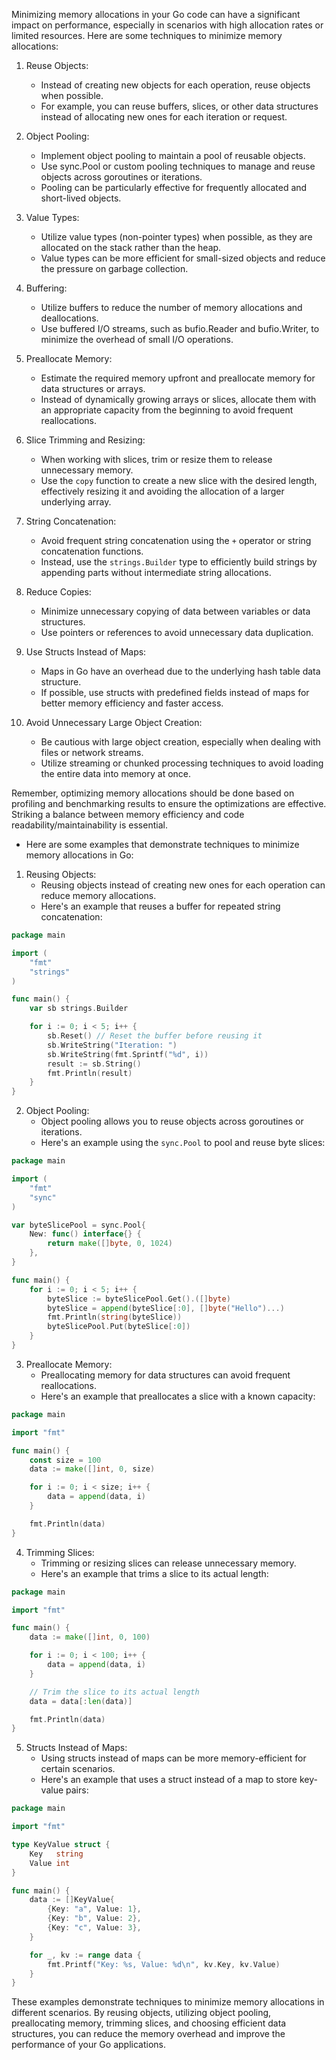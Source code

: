 Minimizing memory allocations in your Go code can have a significant impact on performance, especially in scenarios with high allocation rates or limited resources. Here are some techniques to minimize memory allocations:

1. Reuse Objects:
   - Instead of creating new objects for each operation, reuse objects when possible.
   - For example, you can reuse buffers, slices, or other data structures instead of allocating new ones for each iteration or request.

2. Object Pooling:
   - Implement object pooling to maintain a pool of reusable objects.
   - Use sync.Pool or custom pooling techniques to manage and reuse objects across goroutines or iterations.
   - Pooling can be particularly effective for frequently allocated and short-lived objects.

3. Value Types:
   - Utilize value types (non-pointer types) when possible, as they are allocated on the stack rather than the heap.
   - Value types can be more efficient for small-sized objects and reduce the pressure on garbage collection.

4. Buffering:
   - Utilize buffers to reduce the number of memory allocations and deallocations.
   - Use buffered I/O streams, such as bufio.Reader and bufio.Writer, to minimize the overhead of small I/O operations.

5. Preallocate Memory:
   - Estimate the required memory upfront and preallocate memory for data structures or arrays.
   - Instead of dynamically growing arrays or slices, allocate them with an appropriate capacity from the beginning to avoid frequent reallocations.

6. Slice Trimming and Resizing:
   - When working with slices, trim or resize them to release unnecessary memory.
   - Use the `copy` function to create a new slice with the desired length, effectively resizing it and avoiding the allocation of a larger underlying array.

7. String Concatenation:
   - Avoid frequent string concatenation using the `+` operator or string concatenation functions.
   - Instead, use the `strings.Builder` type to efficiently build strings by appending parts without intermediate string allocations.

8. Reduce Copies:
   - Minimize unnecessary copying of data between variables or data structures.
   - Use pointers or references to avoid unnecessary data duplication.

9. Use Structs Instead of Maps:
   - Maps in Go have an overhead due to the underlying hash table data structure.
   - If possible, use structs with predefined fields instead of maps for better memory efficiency and faster access.

10. Avoid Unnecessary Large Object Creation:
    - Be cautious with large object creation, especially when dealing with files or network streams.
    - Utilize streaming or chunked processing techniques to avoid loading the entire data into memory at once.

Remember, optimizing memory allocations should be done based on profiling and benchmarking results to ensure the optimizations are effective. Striking a balance between memory efficiency and code readability/maintainability is essential.



- Here are some examples that demonstrate techniques to minimize memory allocations in Go:

1. Reusing Objects:
   - Reusing objects instead of creating new ones for each operation can reduce memory allocations.
   - Here's an example that reuses a buffer for repeated string concatenation:

```go
package main

import (
	"fmt"
	"strings"
)

func main() {
	var sb strings.Builder

	for i := 0; i < 5; i++ {
		sb.Reset() // Reset the buffer before reusing it
		sb.WriteString("Iteration: ")
		sb.WriteString(fmt.Sprintf("%d", i))
		result := sb.String()
		fmt.Println(result)
	}
}
```

2. Object Pooling:
   - Object pooling allows you to reuse objects across goroutines or iterations.
   - Here's an example using the `sync.Pool` to pool and reuse byte slices:

```go
package main

import (
	"fmt"
	"sync"
)

var byteSlicePool = sync.Pool{
	New: func() interface{} {
		return make([]byte, 0, 1024)
	},
}

func main() {
	for i := 0; i < 5; i++ {
		byteSlice := byteSlicePool.Get().([]byte)
		byteSlice = append(byteSlice[:0], []byte("Hello")...)
		fmt.Println(string(byteSlice))
		byteSlicePool.Put(byteSlice[:0])
	}
}
```

3. Preallocate Memory:
   - Preallocating memory for data structures can avoid frequent reallocations.
   - Here's an example that preallocates a slice with a known capacity:

```go
package main

import "fmt"

func main() {
	const size = 100
	data := make([]int, 0, size)

	for i := 0; i < size; i++ {
		data = append(data, i)
	}

	fmt.Println(data)
}
```

4. Trimming Slices:
   - Trimming or resizing slices can release unnecessary memory.
   - Here's an example that trims a slice to its actual length:

```go
package main

import "fmt"

func main() {
	data := make([]int, 0, 100)

	for i := 0; i < 100; i++ {
		data = append(data, i)
	}

	// Trim the slice to its actual length
	data = data[:len(data)]

	fmt.Println(data)
}
```

5. Structs Instead of Maps:
   - Using structs instead of maps can be more memory-efficient for certain scenarios.
   - Here's an example that uses a struct instead of a map to store key-value pairs:

```go
package main

import "fmt"

type KeyValue struct {
	Key   string
	Value int
}

func main() {
	data := []KeyValue{
		{Key: "a", Value: 1},
		{Key: "b", Value: 2},
		{Key: "c", Value: 3},
	}

	for _, kv := range data {
		fmt.Printf("Key: %s, Value: %d\n", kv.Key, kv.Value)
	}
}
```

These examples demonstrate techniques to minimize memory allocations in different scenarios. By reusing objects, utilizing object pooling, preallocating memory, trimming slices, and choosing efficient data structures, you can reduce the memory overhead and improve the performance of your Go applications.